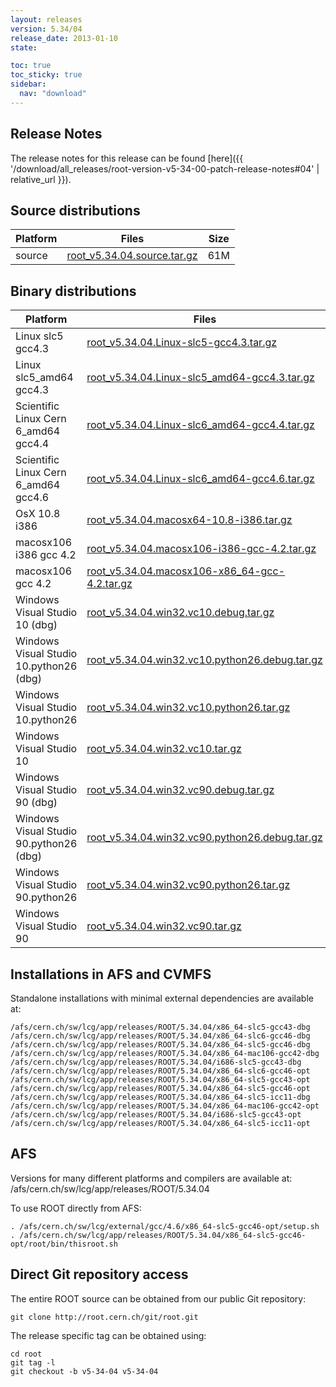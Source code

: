 ```yaml
---
layout: releases
version: 5.34/04
release_date: 2013-01-10
state:

toc: true
toc_sticky: true
sidebar:
  nav: "download"
---
```



## Release Notes
The release notes for this release can be found [here]({{ '/download/all_releases/root-version-v5-34-00-patch-release-notes#04' | relative_url }}).

## Source distributions

| Platform       | Files | Size |
|-----------|-------|-----|
| source | [root_v5.34.04.source.tar.gz](https://root.cern.ch/download/root_v5.34.04.source.tar.gz) |  61M |


## Binary distributions

| Platform       | Files | Size |
|-----------|-------|-----|
| Linux slc5 gcc4.3 | [root_v5.34.04.Linux-slc5-gcc4.3.tar.gz](https://root.cern.ch/download/root_v5.34.04.Linux-slc5-gcc4.3.tar.gz) |  55M |
| Linux slc5_amd64 gcc4.3 | [root_v5.34.04.Linux-slc5_amd64-gcc4.3.tar.gz](https://root.cern.ch/download/root_v5.34.04.Linux-slc5_amd64-gcc4.3.tar.gz) |  56M |
| Scientific Linux Cern 6_amd64 gcc4.4 | [root_v5.34.04.Linux-slc6_amd64-gcc4.4.tar.gz](https://root.cern.ch/download/root_v5.34.04.Linux-slc6_amd64-gcc4.4.tar.gz) |  50M |
| Scientific Linux Cern 6_amd64 gcc4.6 | [root_v5.34.04.Linux-slc6_amd64-gcc4.6.tar.gz](https://root.cern.ch/download/root_v5.34.04.Linux-slc6_amd64-gcc4.6.tar.gz) |  53M |
| OsX 10.8 i386 | [root_v5.34.04.macosx64-10.8-i386.tar.gz](https://root.cern.ch/download/root_v5.34.04.macosx64-10.8-i386.tar.gz) |  54M |
| macosx106 i386 gcc 4.2 | [root_v5.34.04.macosx106-i386-gcc-4.2.tar.gz](https://root.cern.ch/download/root_v5.34.04.macosx106-i386-gcc-4.2.tar.gz) |  50M |
| macosx106 gcc 4.2 | [root_v5.34.04.macosx106-x86_64-gcc-4.2.tar.gz](https://root.cern.ch/download/root_v5.34.04.macosx106-x86_64-gcc-4.2.tar.gz) |  52M |
| Windows Visual Studio 10 (dbg) | [root_v5.34.04.win32.vc10.debug.tar.gz](https://root.cern.ch/download/root_v5.34.04.win32.vc10.debug.tar.gz) | 160M |
| Windows Visual Studio 10.python26 (dbg) | [root_v5.34.04.win32.vc10.python26.debug.tar.gz](https://root.cern.ch/download/root_v5.34.04.win32.vc10.python26.debug.tar.gz) | 160M |
| Windows Visual Studio 10.python26 | [root_v5.34.04.win32.vc10.python26.tar.gz](https://root.cern.ch/download/root_v5.34.04.win32.vc10.python26.tar.gz) |  67M |
| Windows Visual Studio 10 | [root_v5.34.04.win32.vc10.tar.gz](https://root.cern.ch/download/root_v5.34.04.win32.vc10.tar.gz) |  67M |
| Windows Visual Studio 90 (dbg) | [root_v5.34.04.win32.vc90.debug.tar.gz](https://root.cern.ch/download/root_v5.34.04.win32.vc90.debug.tar.gz) | 153M |
| Windows Visual Studio 90.python26 (dbg) | [root_v5.34.04.win32.vc90.python26.debug.tar.gz](https://root.cern.ch/download/root_v5.34.04.win32.vc90.python26.debug.tar.gz) | 153M |
| Windows Visual Studio 90.python26 | [root_v5.34.04.win32.vc90.python26.tar.gz](https://root.cern.ch/download/root_v5.34.04.win32.vc90.python26.tar.gz) |  64M |
| Windows Visual Studio 90 | [root_v5.34.04.win32.vc90.tar.gz](https://root.cern.ch/download/root_v5.34.04.win32.vc90.tar.gz) |  64M |



## Installations in AFS and CVMFS
Standalone installations with minimal external dependencies are available at:
~~~
/afs/cern.ch/sw/lcg/app/releases/ROOT/5.34.04/x86_64-slc5-gcc43-dbg
/afs/cern.ch/sw/lcg/app/releases/ROOT/5.34.04/x86_64-slc6-gcc46-dbg
/afs/cern.ch/sw/lcg/app/releases/ROOT/5.34.04/x86_64-slc5-gcc46-dbg
/afs/cern.ch/sw/lcg/app/releases/ROOT/5.34.04/x86_64-mac106-gcc42-dbg
/afs/cern.ch/sw/lcg/app/releases/ROOT/5.34.04/i686-slc5-gcc43-dbg
/afs/cern.ch/sw/lcg/app/releases/ROOT/5.34.04/x86_64-slc6-gcc46-opt
/afs/cern.ch/sw/lcg/app/releases/ROOT/5.34.04/x86_64-slc5-gcc43-opt
/afs/cern.ch/sw/lcg/app/releases/ROOT/5.34.04/x86_64-slc5-gcc46-opt
/afs/cern.ch/sw/lcg/app/releases/ROOT/5.34.04/x86_64-slc5-icc11-dbg
/afs/cern.ch/sw/lcg/app/releases/ROOT/5.34.04/x86_64-mac106-gcc42-opt
/afs/cern.ch/sw/lcg/app/releases/ROOT/5.34.04/i686-slc5-gcc43-opt
/afs/cern.ch/sw/lcg/app/releases/ROOT/5.34.04/x86_64-slc5-icc11-opt
~~~

## AFS
Versions for many different platforms and compilers are available at:
/afs/cern.ch/sw/lcg/app/releases/ROOT/5.34.04

To use ROOT directly from AFS:
~~~
. /afs/cern.ch/sw/lcg/external/gcc/4.6/x86_64-slc5-gcc46-opt/setup.sh
. /afs/cern.ch/sw/lcg/app/releases/ROOT/5.34.04/x86_64-slc5-gcc46-opt/root/bin/thisroot.sh
~~~

## Direct Git repository access
The entire ROOT source can be obtained from our public Git repository:

~~~
git clone http://root.cern.ch/git/root.git
~~~
The release specific tag can be obtained using:
~~~
cd root
git tag -l
git checkout -b v5-34-04 v5-34-04
~~~
